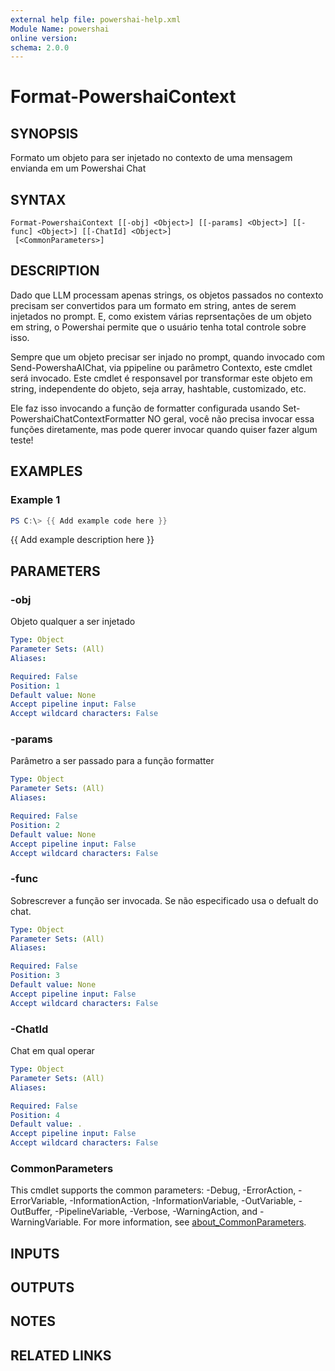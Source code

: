 ```yaml
---
external help file: powershai-help.xml
Module Name: powershai
online version:
schema: 2.0.0
---
```


# Format-PowershaiContext

## SYNOPSIS
Formato um objeto para ser injetado no contexto de uma mensagem envianda em um Powershai Chat

## SYNTAX

```
Format-PowershaiContext [[-obj] <Object>] [[-params] <Object>] [[-func] <Object>] [[-ChatId] <Object>]
 [<CommonParameters>]
```

## DESCRIPTION
Dado que LLM processam apenas strings, os objetos passados no contexto precisam ser convertidos para um formato em string, antes de serem injetados no prompt.
E, como existem várias reprsentações de um objeto em string, o Powershai permite que o usuário tenha total controle sobre isso.
 

Sempre que um objeto precisar ser injado no prompt, quando invocado com Send-PowershaAIChat, via ppipeline ou parâmetro Contexto, este cmdlet será invocado.
Este cmdlet é responsavel por transformar este objeto em string, independente do objeto, seja array, hashtable, customizado, etc.
 

Ele faz isso invocando a função de formatter configurada usando Set-PowershaiChatContextFormatter
NO geral, você não precisa invocar essa funções diretamente, mas pode querer invocar quando quiser fazer algum teste!

## EXAMPLES

### Example 1
```powershell
PS C:\> {{ Add example code here }}
```

{{ Add example description here }}

## PARAMETERS

### -obj
Objeto qualquer a ser injetado

```yaml
Type: Object
Parameter Sets: (All)
Aliases:

Required: False
Position: 1
Default value: None
Accept pipeline input: False
Accept wildcard characters: False
```

### -params
Parâmetro a ser passado para a função formatter

```yaml
Type: Object
Parameter Sets: (All)
Aliases:

Required: False
Position: 2
Default value: None
Accept pipeline input: False
Accept wildcard characters: False
```

### -func
Sobrescrever a função ser invocada.
Se não especificado usa o defualt do chat.

```yaml
Type: Object
Parameter Sets: (All)
Aliases:

Required: False
Position: 3
Default value: None
Accept pipeline input: False
Accept wildcard characters: False
```

### -ChatId
Chat em qual operar

```yaml
Type: Object
Parameter Sets: (All)
Aliases:

Required: False
Position: 4
Default value: .
Accept pipeline input: False
Accept wildcard characters: False
```

### CommonParameters
This cmdlet supports the common parameters: -Debug, -ErrorAction, -ErrorVariable, -InformationAction, -InformationVariable, -OutVariable, -OutBuffer, -PipelineVariable, -Verbose, -WarningAction, and -WarningVariable. For more information, see [about_CommonParameters](http://go.microsoft.com/fwlink/?LinkID=113216).

## INPUTS

## OUTPUTS

## NOTES

## RELATED LINKS
